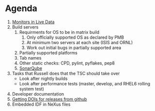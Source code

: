 Agenda
======

1. [Monitors in Live Data](https://github.com/mantidproject/documents/blob/master/Design/MonitorsInLiveData.md)
2. Build servers
   1. Requirments for OS to be in matrix build
      1. Only officially supported OS as declared by PMB
      2. At minimum two servers at each site (ISIS and ORNL)
      3. Work out initial bugs in partially supported area
   2. Partially supported platforms
   3. Tab names
   4. Other static checks: CPD, pylint, pyflakes, pep8
   5. [SonarQube](http://www.sonarqube.org/)
6. Tasks that Russell does that the TSC should take over
   * Look after nightly builds
   * Look after performance tests (master, develop, and RHEL6 rolling system test)
2. Developer documentation
6. [Getting DOIs for releases from github](https://guides.github.com/activities/citable-code/)
7. Embedded IDF in NeXus files
